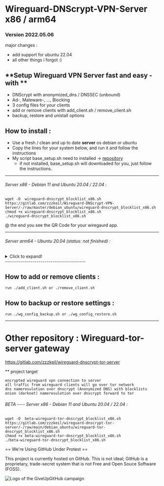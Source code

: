 # Wireguard-DNScrypt-VPN-Server  x86 / arm64

### Version 2022.05.06
major changes : 
 - add support for ubuntu 22.04
 - all other things i forgot :)

## **Setup Wireguard VPN Server fast and easy  - with ** 
* DNScrypt with anonymized_dns / DNSSEC (unbound)
* Ad-, Maleware-, ..., Blocking
* 3 config files  for your clients
* add or remove clients with add_client.sh / remove_client.sh 
* backup, restore and unistall options

## How to install :  
* Use a fresh / clean and  up to date  **server** os   debian or ubuntu
* Copy the lines for your system below, and run it and follow the instructions  
* My script base_setup.sh need to installed -> [repository](https://gitlab.com/zzzkeil/base_setups)  
   * if not installed, base_setup.sh will downloaded for you, just follow the instructions.  

----------------------------------------

###### Server x86 - Debian 11 and Ubuntu 20.04 / 22.04 :
```
wget -O  wireguard-dnscrypt_blocklist_x86.sh https://gitlab.com/zzzkeil/Wireguard-DNScrypt-VPN-Server/-/raw/master/debian_ubuntu/wireguard-dnscrypt_blocklist_x86.sh
chmod +x wireguard-dnscrypt_blocklist_x86.sh
./wireguard-dnscrypt_blocklist_x86.sh
```


@ the end you see the QR Code for your wiregaurd app.

-----------------------------------------





###### Server arm64 - Ubuntu 20.04 (status: not finished) :
<details>
  <summary>Click to expand!</summary>
  
```
(testing on a pi 4 on my home network)

is currently in maintenance - comming back in a few .....? - 

```
 </details>
-----------------------------------------

## How to add or remove clients :
```
run ./add_client.sh or ./remove_client.sh
```


## How to backup or restore settings :
```
run ./wg_config_backup.sh or ./wg_config_restore.sh
```
-----------------------------------------


# Other repository : Wireguard-tor-server gateway

https://gitlab.com/zzzkeil/wireguard-dnscrypt-tor-server 

** project target

    encrypted wireguard vpn connection to server
    all traffic from wireguard clients will go over tor network
    dns nameresulotion over dnscrypt (Anonymized DNS) with blocklists
    onion (darknet) nameresulotion over dnscrypt forward to tor


###### BETA ----  Server x86 - Debian 11 and Ubuntu 20.04 / 22.04  :
```
wget -O  beta-wireguard-tor-dnscrypt_blocklist_x86.sh https://gitlab.com/zzzkeil/wireguard-dnscrypt-tor-server/-/raw/main/debian_ubuntu/wireguard-tor-dnscrypt_blocklist_x86.sh
chmod +x beta-wireguard-tor-dnscrypt_blocklist_x86.sh
./beta-wireguard-tor-dnscrypt_blocklist_x86.sh
```



== We're Using GitHub Under Protest ==

This project is currently hosted on GitHub.  This is not ideal; GitHub is a
proprietary, trade-secret system that is not Free and Open Souce Software
(FOSS). 

![Logo of the GiveUpGitHub campaign](https://sfconservancy.org/img/GiveUpGitHub.png)
